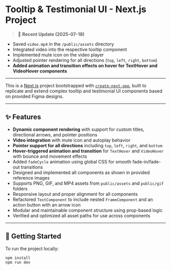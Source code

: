 # Tooltip & Testimonial UI - Next.js Project

> 🎯 **Recent Update (2025-07-18)**

- Saved `video.mp4` in the `/public/assets` directory  
- Integrated video into the respective tooltip component  
- Implemented mute icon on the video player  
- Adjusted pointer rendering for all directions (`top`, `left`, `right`, `bottom`)  
- **Added animation and transition effects on hover for TextHover and VideoHover components**

---

This is a [Next.js](https://nextjs.org) project bootstrapped with [`create-next-app`](https://github.com/vercel/next.js/tree/canary/packages/create-next-app), built to replicate and extend complex tooltip and testimonial UI components based on provided Figma designs.

---

## ✨ Features

- **Dynamic component rendering** with support for custom titles, directional arrows, and pointer positions  
- **Video integration** with mute icon and autoplay behavior  
- **Pointer support for all directions** including `top`, `left`, `right`, and `bottom`  
- **Hover-triggered animation and transition** for `TextHover` and `VideoHover` with bounce and movement effects  
- Added `fadeCycle` animation using global CSS for smooth fade-in/fade-out transitions  
- Designed and implemented all components as shown in provided reference images  
- Supports PNG, GIF, and MP4 assets from `public/assets` and `public/gif` folders  
- Responsive layout and proper alignment for all components  
- Refactored `TextComponent` to include nested `FrameComponent` and an action button with an arrow icon  
- Modular and maintainable component structure using prop-based logic  
- Verified and optimized all asset paths for use across components  

---

## 🚀 Getting Started

To run the project locally:

```bash
npm install
npm run dev
